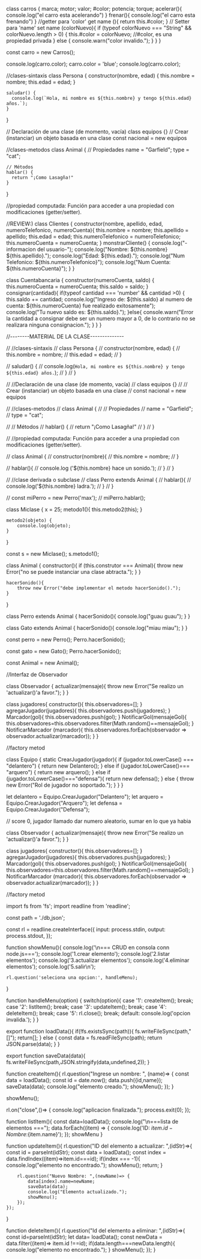 class carros {
    marca;
    motor;
    valor;
    #color;
    potencia;
    torque;
    acelerar(){
        console.log("el carro esta acelerando")
    }
    frenar(){
        console.log("el carro esta frenando")
    }
    //getter para 'color'
    get name (){
        return this.#color;
    }
    // Setter para 'name'
    set name (colorNuevo){
        if (typeof colorNuevo === "String" && colorNuevo.length > 0) {
            this.#color = colorNuevo;   //#color, es una propiedad privada
        } else {
            console.warn("color invalido.");
        }
    }
}

const carro = new Carros();

console.log(carro.color);
carro.color = 'blue';
console.log(carro.color);




//clases-sintaxis
class Persona {
    constructor(nombre, edad) {
      this.nombre = nombre;
      this.edad = edad;
    }
  
    saludar() {
      console.log(`Hola, mi nombre es ${this.nombre} y tengo ${this.edad} años.`);
    }
}




// Declaración de una clase (de momento, vacía)
class equipos {}
// Crear (instanciar) un objeto basada en una clase
const nacional = new equipos


//clases-metodos
class Animal {
    // Propiedades
    name = "Garfield";
    type = "cat";
   
    // Métodos
    hablar() {
      return "¡Como Lasagña!"
    }
   }


//propiedad computada:  Función para acceder a una propiedad con modificaciones (getter/setter).        

//REVIEW:)
class Clientes {
    constructor(nombre, apellido, edad, numeroTelefonico, numeroCuenta){
        this.nombre = nombre;
        this.apellido = apellido;
        this.edad = edad;
        this.numeroTelefonico = numeroTelefonico;
        this.numeroCuenta = numeroCuenta;
    }
    monstrarCliente() {
        console.log("-informacion del usuario-");
        console.log("Nombre: ${this.nombre} ${this.apellido}.");
        console.log("Edad: ${this.edad}.");
        console.log("Num Telefonico: ${this.numeroTelefonico}");
        console.log("Num Cuenta: ${this.numeroCuenta}");
    }
}

class Cuentabancaria {
    constructor(numeroCuenta, saldo) {
        this.numeroCuenta = numeroCuenta;
        this.saldo = saldo;
    }
    consignar(cantidad){
        if(typeof cantidad === 'number' && cantidad >0) {
            this.saldo += cantidad;
            console.log("Ingreso de: ${this.saldo} al numero de cuenta: ${this.numeroCuenta} fue realizado exitosamente");
            console.log("Tu nuevo saldo es: ${this.saldo}.");
        }else{
            console.warn("Error la cantidad a consignar debe ser un numero mayor a 0, de lo contrario no se realizara ninguna consignacion.");
        }
    }
}




//--------MATERIAL DE LA CLASE--------------


// //clases-sintaxis
// class Persona {
//     constructor(nombre, edad) {
//       this.nombre = nombre;
//       this.edad = edad;
//     }

//     saludar() {
//       console.log(`Hola, mi nombre es ${this.nombre} y tengo ${this.edad} años.`);
//     }
// }




// //Declaración de una clase (de momento, vacía)
// class equipos {}
// // Crear (instanciar) un objeto basada en una clase
// const nacional = new equipos


// //clases-metodos
// class Animal {
//     // Propiedades
//     name = "Garfield";
//     type = "cat";
   
//  // Métodos
//  hablar() {
//    return "¡Como Lasagña!"
//     }
// }


// //propiedad computada:  Función para acceder a una propiedad con modificaciones (getter/setter).


// class Animal {
//     constructor(nombre){
//         this.nombre = nombre;
//     }


//     hablar(){
//         console.log ('${this.nombre} hace un sonido.');
//     }
// }


// //clase derivada o subclase
// class Perro extends Animal {
//     hablar(){
//         console.log('${this.nombre} ladra.');
//     }
// }

// const miPerro = new Perro('max');
// miPerro.hablar();



class Miclase {
    x = 25;
    metodo1(){
        this.metodo2(this);
    }

    metodo2(objeto) {
        console.log(objeto);
    }
}

const s = new Miclase();
s.metodo1();



class Animal {
    constructor(){
        if (this.construtor === Animal){
            throw new Error("no se puede instanciar una clase abtracta.");
        }
    }

    hacerSonido(){
        throw new Error("debe implementar el metodo hacerSonido().");
    }
}

class Perro extends Animal {
    hacerSonido(){
        console.log("guau guau");
    }
}

class Gato extends Animal {
    hacerSonido(){
        console.log("miau miau");
    }
}

const perro = new Perro();
Perro.hacerSonido(); 

const gato = new Gato();
Perro.hacerSonido();

const Animal = new Animal();


//Interfaz de Observador

class Observador {
    actualizar(mensaje){
        throw new Error("Se realizo un 'actualizar()'a favor.");
    }
}



class jugadores{
    constructor(){
        this.observadores=[];
    }
    agregarJugador(jugadores){
        this.observadores.push(jugadores);
    }
    Marcador(gol){
        this.observadores.push(gol);
    }
    NotificarGol(mensajeGol){
        this.observadores=this.observadores.filter(Math.random()==mensajeGol);
    }
    NotificarMarcador (marcador){
        this.observadores.forEach(observador => observador.actualizar(marcador));
    }
}

//factory metod

class Equipo {
    static CrearJugador(jugador){
        if (jugador.toLowerCase() === "delantero") {
          return new Delantero();
        } else if (jugador.toLowerCase()=== "arquero") {
          return new arquero();
        } else if (jugador.toLowerCase()==="defensa"){
          return new defensa();
        } else {
          throw new Error("Rol de jugador no soportado.");
        }
    }
}


let delantero = Equipo.CrearJugador("Delantero");
let arquero = Equipo.CrearJugador("Arquero");
let defensa = Equipo.CrearJugador("Defensa");


// score 0, jugador llamado dar numero aleatorio, sumar en lo que ya habia 


class Observador {
    actualizar(mensaje){
        throw new Error("Se realizo un 'actualizar()'a favor.");
    }
}



class jugadores{
    constructor(){
        this.observadores=[];
    }
    agregarJugador(jugadores){
        this.observadores.push(jugadores);
    }
    Marcador(gol){
        this.observadores.push(gol);
    }
    NotificarGol(mensajeGol){
        this.observadores=this.observadores.filter(Math.random()==mensajeGol);
    }
    NotificarMarcador (marcador){
        this.observadores.forEach(observador => observador.actualizar(marcador));
    }
}

//factory metod

import fs from 'fs';
import readline from 'readline';

const path = './db,json';

const rl = readline.createInterface({
    input: process.stdin,
    output: process.stdout,
});

function showMenu(){
    console.log('\n=== CRUD en consola conn node.js===');
    console.log('1.crear elemento');
    console.log('2.listar elementos');
    console.log('3.actualizar elementos');
    console.log('4.eliminar elementos');
    console.log('5.salir\n');

    rl.question('seleciona una opcion:', handleMenu);
}

function handleMenu(option) {
    switch(option){
        case '1':
            createItem();
            break;
        case '2':
            listItem();
            break;
        case '3':
            updateItem();
            break;
        case '4':
            deleteItem();
            break;
        case '5':
            rl.close();
            break;
        default:
            console.log('opcion invalida.');
    }
}


export function loadData(){
    if(!fs.existsSync(path)){
        fs.writeFileSync(path,"[]");
        return[];
    }
    else {
        const data = fs.readFileSync(path);
        return JSON.parse(data);
    }
}

export function saveData(data){
    fs.writeFileSync(path,JSON.stringify(data,undefined,2));
}



function createItem(){
    rl.question("Ingrese un nombre: ", (name)=> {
        const data = loadData();
        const id = date.now();
        data.push({id,name});
        saveData(data);
        console.log("elemento creado.");
        showMenu();
    });
}

showMenu();

rl.on("close",()=> {
    console.log("aplicacion finalizada.");
    process.exit(0);
});


function listItem(){
    const data=loadData();
    console.log("\n===lista de elementos ===");
    data.forEach((item) => {
        console.log('ID: ${item.id} - Nombre:${item.name}');
    });
    showMenu
}


function updateItem(){
    rl.question("ID del elemento a actualizar: ",(idStr)=>{
        const id = parseInt(idStr);
        const data = loadData();
        const index = data.findIndex((item)=>item.id===id);
        if(index === -1){
            console.log("elemento no encontrado.");
            showMenu();
            return;
        }

        rl.question("Nuevo Nombre: ",(newName)=> {
            data[index].name=newName;
            saveData(data);
            console.log("Elemento actualizado.");
            showMenu();
        });
    });
}



function deleteItem(){
    rl.question("Id del elemento a eliminar: ",(idStr)=>{
        const id=parseInt(idStr);
        let data= loadData();
        const newData = data.filter((item)=> item.id !==id);
        if(data.length===newData.length){
            console.log("elemento no encontrado.");
        }
        showMenu();
    });
}
